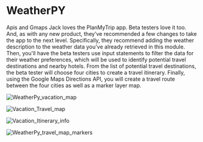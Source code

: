 # WeatherPY
Apis and Gmaps
Jack loves the PlanMyTrip app. Beta testers love it too. And, as with any new product, they’ve recommended a few changes to take the app to the next level. Specifically, they recommend adding the weather description to the weather data you’ve already retrieved in this module. Then, you'll have the beta testers use input statements to filter the data for their weather preferences, which will be used to identify potential travel destinations and nearby hotels. From the list of potential travel destinations, the beta tester will choose four cities to create a travel itinerary. Finally, using the Google Maps Directions API, you will create a travel route between the four cities as well as a marker layer map.

![WeatherPy_vacation_map](https://user-images.githubusercontent.com/105253626/181362063-f3a402ed-558f-4b4e-9c81-f9f8b3e26361.png)

![Vacation_Travel_map](https://user-images.githubusercontent.com/105253626/181362088-dd4e0ea1-453d-4f1d-9f9c-1046fbf4ba2b.png)

![Vacation_Itinerary_info](https://user-images.githubusercontent.com/105253626/181362100-18a0d340-9ae4-4058-9c5e-859cd85e5d62.png)

![WeatherPy_travel_map_markers](https://user-images.githubusercontent.com/105253626/181362110-e8cf1d5a-5219-4e5e-b578-5c6b30be27cf.png)
